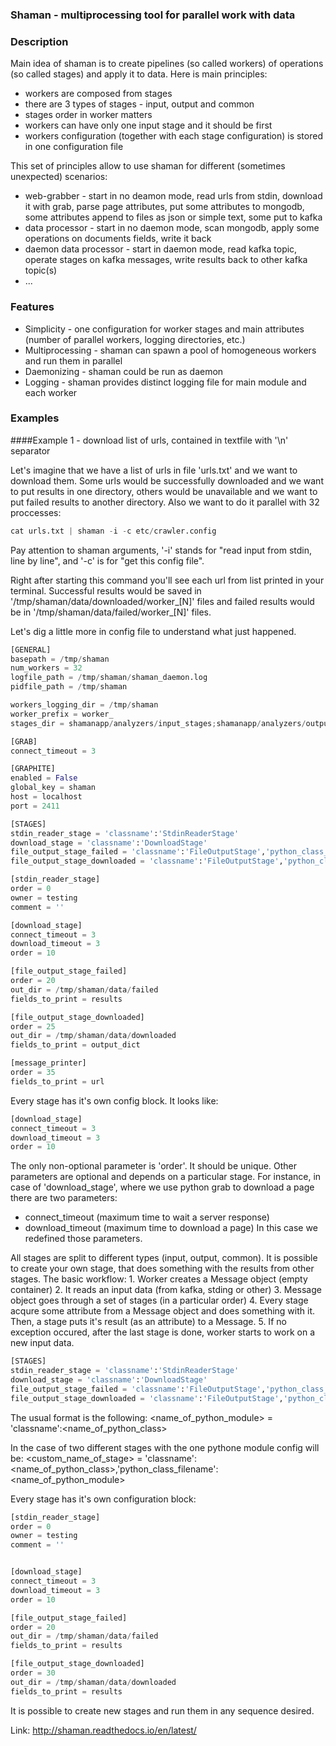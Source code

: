 ### Shaman - multiprocessing tool for parallel work with data

### Description
Main idea of shaman is to create pipelines (so called workers) of operations (so called stages) 
and apply it to data. Here is main principles:
* workers are composed from stages
* there are 3 types of stages - input, output and common
* stages order in worker matters
* workers can have only one input stage and it should be first
* workers configuration (together with each stage configuration) is stored in one configuration file

This set of principles allow to use shaman for different (sometimes unexpected) scenarios:
* web-grabber - start in no deamon mode, read urls from stdin, download it with grab, parse page attributes,
put some attributes to mongodb, some attributes append to files as json or simple text, some put to kafka
* data processor - start in no daemon mode, scan mongodb, apply some operations on documents fields, write it back
* daemon data processor - start in daemon mode, read kafka topic, operate stages on kafka messages, write 
results back to other kafka topic(s)
* ...

### Features
* Simplicity - one configuration for worker stages and main attributes (number of parallel workers,
 logging directories, etc.)
* Multiprocessing - shaman can spawn a pool of homogeneous workers and run them in parallel
* Daemonizing - shaman could be run as daemon
* Logging - shaman provides distinct logging file for main module and each worker

### Examples

####Example 1 - download list of urls, contained in textfile with '\n' separator

Let's imagine that we have a list of urls in file 'urls.txt' and we want to download 
them. Some urls would be successfully downloaded and we want to put results in one directory,
others would be unavailable and we want to put failed results to another directory. Also we want
to do it parallel with 32 proccesses:

```python
cat urls.txt | shaman -i -c etc/crawler.config
```
Pay attention to shaman arguments, '-i' stands for "read input from stdin, line by line", 
and '-c' is for "get this config file". 

Right after starting this command you'll see each url from list printed
in your terminal. Successful results would be saved in '/tmp/shaman/data/downloaded/worker_[N]' 
files and failed results would be in '/tmp/shaman/data/failed/worker_[N]' files.

Let's dig a little more in config file to understand what just happened.

```python
[GENERAL]
basepath = /tmp/shaman
num_workers = 32
logfile_path = /tmp/shaman/shaman_daemon.log
pidfile_path = /tmp/shaman

workers_logging_dir = /tmp/shaman
worker_prefix = worker_
stages_dir = shamanapp/analyzers/input_stages;shamanapp/analyzers/output_stages;shamanapp/analyzers/general_stages

[GRAB]
connect_timeout = 3

[GRAPHITE]
enabled = False
global_key = shaman
host = localhost
port = 2411

[STAGES]
stdin_reader_stage = 'classname':'StdinReaderStage'
download_stage = 'classname':'DownloadStage'
file_output_stage_failed = 'classname':'FileOutputStage','python_class_filename':'file_output_stage'
file_output_stage_downloaded = 'classname':'FileOutputStage','python_class_filename':'file_output_stage'

[stdin_reader_stage]
order = 0
owner = testing
comment = ''

[download_stage]
connect_timeout = 3
download_timeout = 3
order = 10

[file_output_stage_failed]
order = 20
out_dir = /tmp/shaman/data/failed
fields_to_print = results

[file_output_stage_downloaded]
order = 25
out_dir = /tmp/shaman/data/downloaded
fields_to_print = output_dict

[message_printer]
order = 35
fields_to_print = url
```

Every stage has it's own config block. It looks like:

```python
[download_stage]  
connect_timeout = 3  
download_timeout = 3  
order = 10  
```

The only non-optional parameter is 'order'. It should be unique. Other parameters are optional and depends on a
particular stage. For instance, in case of 'download_stage', where we use python grab to download a page there are
two parameters:
* connect_timeout (maximum time to wait a server response)
* download_timeout (maximum time to download a page)
In this case we redefined those parameters.

All stages are split to different types (input, output, common). It is possible to create your own stage, that does
something with the results from other stages. The basic workflow:
    1. Worker creates a Message object (empty container)
    2. It reads an input data (from kafka, stding or other)
    3. Message object goes through a set of stages (in a particular order)
    4. Every stage acqure some attribute from a Message object and does something with it.
       Then, a stage puts it's result (as an attribute) to a Message.
    5. If no exception occured, after the last stage is done, worker starts to work on a new input data.

```python
[STAGES]
stdin_reader_stage = 'classname':'StdinReaderStage'
download_stage = 'classname':'DownloadStage'
file_output_stage_failed = 'classname':'FileOutputStage','python_class_filename':'file_output_stage'
file_output_stage_downloaded = 'classname':'FileOutputStage','python_class_filename':'file_output_stage'
```

The usual format is the following:
<name_of_python_module> = 'classname':<name_of_python_class>

In the case of two different stages with the one pythone module config will be:
<custom_name_of_stage> = 'classname':<name_of_python_class>,'python_class_filename':<name_of_python_module>

Every stage has it's own configuration block:
```python
[stdin_reader_stage]
order = 0
owner = testing
comment = ''


[download_stage]
connect_timeout = 3
download_timeout = 3
order = 10

[file_output_stage_failed]
order = 20
out_dir = /tmp/shaman/data/failed
fields_to_print = results

[file_output_stage_downloaded]
order = 30
out_dir = /tmp/shaman/data/downloaded
fields_to_print = results
```

It is possible to create new stages and run them in any sequence desired. 

Link: http://shaman.readthedocs.io/en/latest/ 
